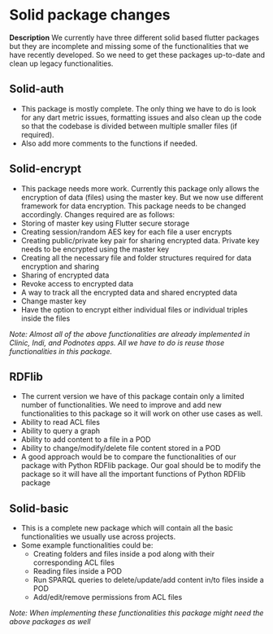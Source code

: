
# Solid package changes

**Description**
We currently have three different solid based flutter packages but they are incomplete and missing some of the functionalities that we have recently developed. 
So we need to get these packages up-to-date and clean up legacy functionalities. 

## Solid-auth
- This package is mostly complete. The only thing we have to do is look for any dart metric issues, formatting issues and also clean up the code so that the codebase is divided between multiple smaller files (if required).
- Also add more comments to the functions if needed.

## Solid-encrypt
- This package needs more work. Currently this package only allows the encryption of data (files) using the master key. But we now use different framework for data encryption. This package needs to be changed accordingly. Changes required are as follows:
- Storing of master key using Flutter secure storage
- Creating session/random AES key for each file a user encrypts
- Creating public/private key pair for sharing encrypted data. Private key needs to be encrypted using the master key
- Creating all the necessary file and folder structures required for data encryption and sharing
- Sharing of encrypted data
- Revoke access to encrypted data
- A way to track all the encrypted data and shared encrypted data
- Change master key
- Have the option to encrypt either individual files or individual triples inside the files 

*Note: Almost all of the above functionalities are already implemented in Clinic, Indi, and Podnotes apps. All we have to do is reuse those functionalities in this package.*

## RDFlib
- The current version we have of this package contain only a limited number of functionalities. We need to improve and add new functionalities to this package so it will work on other use cases as well.
- Ability to read ACL files
- Ability to query a graph
- Ability to add content to a file in a POD
- Ability to change/modify/delete file content stored in a POD
- A good approach would be to compare the functionalities of our package with Python RDFlib package. Our goal should be to modify the package so it will have all the important functions of Python RDFlib package

## Solid-basic
- This is a complete new package which will contain all the basic functionalities we usually use across projects.
- Some example functionalities could be:
	- Creating folders and files inside a pod along with their corresponding ACL files
	- Reading files inside a POD
	- Run SPARQL queries to delete/update/add content in/to files inside a POD
	- Add/edit/remove permissions from ACL files
  
*Note: When implementing these functionalities this package might need the above packages as well*